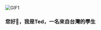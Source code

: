 ![GIF1](https://cdn.discordapp.com/attachments/1201095524422537217/1225347129283706920/TED.gif?ex=6620cc71&is=660e5771&hm=00b603a927a110ddc2add0b9ac5e5426d96c759ddbc5f046e0442fa20705ca95&)
### 您好👋，我是Ted，一名來自台灣的學生
